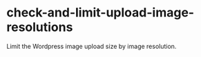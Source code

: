 # check-and-limit-upload-image-resolutions
Limit the Wordpress image upload size by image resolution.

